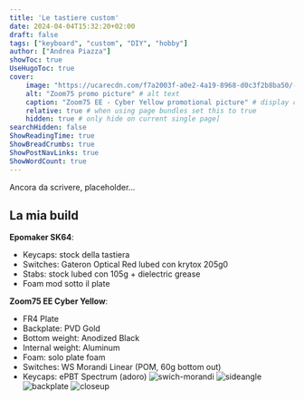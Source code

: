 ```yaml
---
title: 'Le tastiere custom'
date: 2024-04-04T15:32:20+02:00
draft: false
tags: ["keyboard", "custom", "DIY", "hobby"]
author: ["Andrea Piazza"]
showToc: true
UseHugoToc: true
cover:
    image: "https://ucarecdn.com/f7a2003f-a0e2-4a19-8968-d0c3f2b8ba50/-/format/auto/-/preview/3000x3000/-/quality/lighter/Zoom75_LCDScreen.png" # image path/url
    alt: "Zoom75 promo picture" # alt text
    caption: "Zoom75 EE - Cyber Yellow promotional picture" # display caption under cover
    relative: true # when using page bundles set this to true
    hidden: true # only hide on current single page]
searchHidden: false
ShowReadingTime: true
ShowBreadCrumbs: true
ShowPostNavLinks: true
ShowWordCount: true
---
```


Ancora da scrivere, placeholder...

## La mia build
**Epomaker SK64**:
- Keycaps: stock della tastiera 
- Switches: Gateron Optical Red lubed con krytox 205g0
- Stabs: stock lubed con 105g + dielectric grease
- Foam mod sotto il plate

**Zoom75 EE Cyber Yellow**:
- FR4 Plate
- Backplate: PVD Gold
- Bottom weight: Anodized Black
- Internal weight: Aluminum
- Foam: solo plate foam
- Switches: WS Morandi Linear (POM, 60g bottom out)
- Keycaps: ePBT Spectrum (adoro)
![swich-morandi](https://coffeekeys.eu/cdn/shop/products/MorandiSwitch_Scene01_1024x1024_92af6179-8ca8-4835-ba8e-a0c81a1c6f60.png?v=1680524787)
![sideangle](https://tinypic.host/images/2024/04/04/photo_5798596176684105935_y2.jpeg)
![backplate](https://tinypic.host/images/2024/04/04/photo_5798596176684105937_y.jpeg)
![closeup](https://tinypic.host/images/2024/04/04/photo_5798596176684105938_y.jpeg)